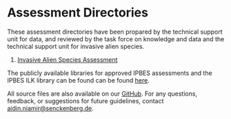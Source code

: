 # Assessment Directories

These assessment directories have been propared by the technical support unit for data, and reviewed by the task force on knowledge and data and the technical support unit for invasive alien species.

1. [Invasive Alien Species Assessment](invasive-alien-species-assessment-report.md)

The publicly available libraries for approved IPBES assessments and the IPBES ILK library can be found can be found [here](publicly-available-ipbes-libraries.md).

All source files are also available on our [GitHub](https://github.com/ipbesdata/Technical-Guideline-Series). For any questions, feedback, or suggestions for future guidelines, contact [aidin.niamir@senckenberg.de](mailto:aidin.niamir@senckenberg.de).
